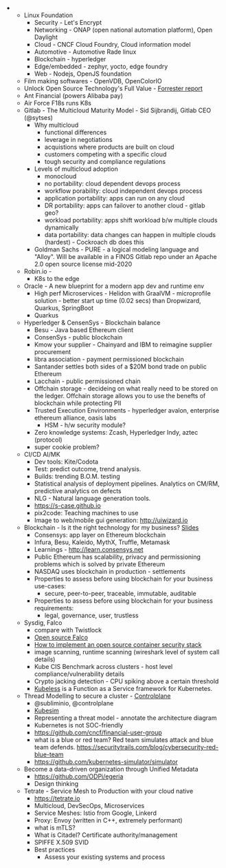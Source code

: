 - * Linux Foundation
      * Security - Let's Encrypt
      * Networking - ONAP (open national automation platform), Open Daylight
      * Cloud - CNCF Cloud Foundry, Cloud information model
      * Automotive - Automotive Rade linux
      * Blockchain - hyperledger
      * Edge/embedded - zephyr, yocto, edge foundry
      * Web - Nodejs, OpenJS foundation
  * Film making softwares - OpenVDB, OpenColorIO
  * Unlock Open Source Technology's Full Value - [Forrester report]()
  * Ant Financial (powers Alibaba pay)
  * Air Force F18s runs K8s
  * Gitlab - The Multicloud Maturity Model - Sid Sijbrandij, Gitlab CEO (@sytses)
      * Why multicloud
          * functional differences
          * leverage in negotiations
          * acquistions where products are built on cloud
          * customers competing with a specific cloud
          * tough security and compliance regulations
      * Levels of multicloud adoption
          * monocloud
          * no portability: cloud dependent devops process
          * workflow porability: cloud independent devops process
          * application portability: apps can run on any cloud
          * DR portability: apps can failover to another cloud - gitlab geo?
          * workload portability: apps shift workload b/w multiple clouds dynamically
          * data portability: data changes can happen in multiple clouds (hardest) - Cockroach db does this
      * Goldman Sachs - PURE - a logical modeling language and "Alloy". Will be available in a FINOS Gitlab repo under an Apache 2.0 open source license mid-2020
  * Robin.io - 
      * K8s to the edge
  * Oracle - A new blueprint for a modern app dev and runtime env
      * High perf Microservices - Helidon with GraalVM - microprofile solution - better start up time (0.02 secs) than Dropwizard, Quarkus, SpringBoot
      * Quarkus
  * Hyperledger & CensenSys - Blockchain balance
      * Besu - Java based Ethereum client
      * ConsenSys - public blockchain
      * Kmow your supplier - Chainyard and IBM to reimagine supplier procurement
      * libra association - payment permissioned blockchain
      * Santander settles both sides of a $20M bond trade on public Ethereum
      * Lacchain - public permissioned chain
      * Offchain storage - decideing on what really need to be stored on the ledger. Offchain storage allows you to use the benefts of blockchain while protecting PII
      * Trusted Execution Environments - hyperledger avalon, enterprise ethereum alliance, oasis labs
          * HSM - h/w security module?
      * Zero knowledge systems: Zcash, Hyperledger Indy, aztec (protocol)
      * super cookie problem?
  * CI/CD AI/MK
      * Dev tools: Kite/Codota
      * Test: predict outcome, trend analysis.
      * Builds: trending B.O.M. testing
      * Statistical analysis of deployment pipelines. Analytics on CM/RM, predictive analytics on defects
      * NLG - Natural language generation tools. 
      * https://s-case.github.io
      * pix2code: Teaching machines to use
      * Image to web/mobile gui generation: http://uiwizard.io
  * Blockchain - Is it the right technology for my business? [Slides](https://static.sched.com/hosted_files/oftf19/1b/2019%20Events%20-%20Open%20Fintech%20-%20Linux%20Foundation.pdf)
      * Consensys: app layer on Ethereum blockchain
      * Infura, Besu, Kaleido, MythX, Truffle, Metamask
      * Learnings - http://learn.consensys.net
      * Public Ethereum has scalability, privacy and permissioning problems which is solved by private Ethereum
      * NASDAQ uses blockchain in production - settlements
      * Properties to assess before using blockchain for your business use-cases:
          * secure, peer-to-peer, traceable, immutable, auditable 
      * Properties to assess before using blockchain for your business requirements:
          * legal, governance, user, trustless
  * Sysdig, Falco
      * compare with Twistlock
      * [Open source Falco](https://github.com/falcosecurity/falco)
      * [How to implement an open source container security stack](https://sysdig.com/blog/oss-container-security-stack/)
      * image scanning, runtime scanning (wireshark level of system call details)
      * Kube CIS Benchmark across clusters - host level compliance/vulnerability details
      * Crypto jacking detection - CPU spiking above a certain threshold
      * [Kubeless](https://kubeless.io) is a Function as a Service framework for Kubernetes.
  * Thread Modelling to secure a cluster - [Controlplane](https://control-plane.io/)
      * @subliminio, @controlplane
      * [Kubesim](https://kubesim.io)
      * Representing a threat model - annotate the architecture diagram
      * Kubernetes is not SOC-friendly
      * https://github.com/cncf/financial-user-group
      * what is a blue or red team? Red team simulates attack and blue team defends. https://securitytrails.com/blog/cybersecurity-red-blue-team
      * https://github.com/kubernetes-simulator/simulator
  * Become a data-driven organization through Unified Metadata 
      * https://github.com/ODPi/egeria
      * Design thinking
  * Tetrate - Service Mesh to Production with your cloud native
      * https://tetrate.io
      * Multicloud, DevSecOps, Microservices
      * Service Meshes: Istio from Google, Linkerd
      * Proxy: Envoy (written in C++, extremely performant)
      * what is mTLS?
      * What is Citadel? Certificate authority/management
      * SPIFFE X.509 SVID
      * Best practices
          * Assess your existing systems and process
